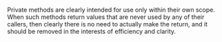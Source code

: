 
Private methods are clearly intended for use only within their own scope. When such methods return values that are never used by any of their<br>callers, then clearly there is no need to actually make the return, and it should be removed in the interests of efficiency and clarity.
